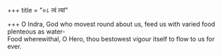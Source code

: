 +++
title = "०८ त्वं त्यां"

+++
O Indra, God who movest round about us, feed us with varied food plenteous as water-  
     Food wherewithal, O Hero, thou bestowest vigour itself to flow to us for ever.